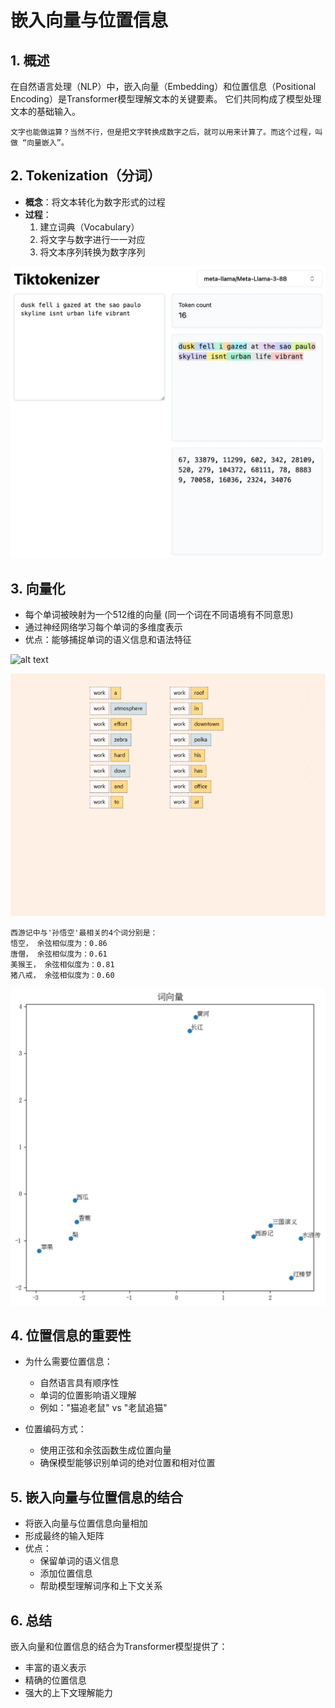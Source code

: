 # 嵌入向量与位置信息

## 1. 概述
在自然语言处理（NLP）中，嵌入向量（Embedding）和位置信息（Positional Encoding）是Transformer模型理解文本的关键要素。
它们共同构成了模型处理文本的基础输入。

```
文字也能做运算？当然不行，但是把文字转换成数字之后，就可以用来计算了。而这个过程，叫做 “向量嵌入”。
```

## 2. Tokenization（分词）
- **概念**：将文本转化为数字形式的过程
- **过程**：
  1. 建立词典（Vocabulary）
  2. 将文字与数字进行一一对应
  3. 将文本序列转换为数字序列

![alt text](../../../z_using_files/img/article/token.png)

## 3. 向量化
- 每个单词被映射为一个512维的向量 (同一个词在不同语境有不同意思)
- 通过神经网络学习每个单词的多维度表示
- 优点：能够捕捉单词的语义信息和语法特征

![alt text](../../../z_using_files/img/article/word_dimension.gif)

![alt text](../../../z_using_files/img/article/word_vector.gif)
```
西游记中与'孙悟空'最相关的4个词分别是：
悟空， 余弦相似度为：0.86
唐僧， 余弦相似度为：0.61
美猴王， 余弦相似度为：0.81
猪八戒， 余弦相似度为：0.60
```

![alt text](../../../z_using_files/img/article/vector.png)


## 4. 位置信息的重要性
- 为什么需要位置信息：
  - 自然语言具有顺序性
  - 单词的位置影响语义理解
  - 例如："猫追老鼠" vs "老鼠追猫"
  
- 位置编码方式：
  - 使用正弦和余弦函数生成位置向量
  - 确保模型能够识别单词的绝对位置和相对位置

## 5. 嵌入向量与位置信息的结合
- 将嵌入向量与位置信息向量相加
- 形成最终的输入矩阵
- 优点：
  - 保留单词的语义信息
  - 添加位置信息
  - 帮助模型理解词序和上下文关系

## 6. 总结
嵌入向量和位置信息的结合为Transformer模型提供了：
- 丰富的语义表示
- 精确的位置信息
- 强大的上下文理解能力
  